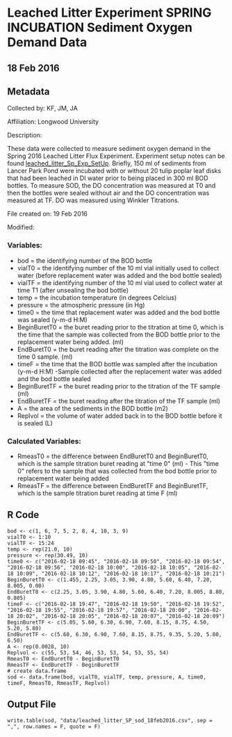 # Leached Litter Experiment SPRING INCUBATION Sediment Oxygen Demand Data

## 18 Feb 2016 

## Metadata

Collected by: KF, JM, JA 

Affiliation: Longwood University

Description: 

These data were collected to measure sediment oxygen demand in the Spring 2016 Leached Litter Flux Experiment. Experiment setup notes can be found [leached_litter_Sp_Exp_SetUp](https://github.com/KennyPeanuts/CPOM_Flux/blob/master/lab_notebook/lab_notes/leached_litter_Sp_Exp_SetUp.md). Briefly, 150 ml of sediments from Lancer Park Pond were incubated with or without 20 tulip poplar leaf disks that had been leached in DI water prior to being placed in 300 ml BOD bottles. To measure SOD, the DO concentration was measured at T0 and then the bottles were sealed without air and the DO concentration was measured at TF.  DO was measured using Winkler Titrations.

File created on: 19 Feb 2016 

Modified:


### Variables:

* bod = the identifying number of the BOD bottle
* vialT0 = the identifying number of the 10 ml vial initially used to collect water (before replacement water was added and the bod bottle sealed)
* vialTF = the identifying number of the 10 ml vial used to collect water at time T1 (after unsealing the bod bottle)
* temp = the incubation temperature (in degrees Celcius)
* pressure = the atmospheric pressure (in Hg)
* time0 = the time that replacement water was added and the bod bottle was sealed (y-m-d H:M)
* BeginBuretT0 = the buret reading prior to the titration at time 0, which is the time that the sample was collected from the BOD bottle prior to the replacement water being added. (ml)
* EndBuretT0 = the buret reading after the titration was complete on the time 0 sample. (ml)
* timeF = the time that the BOD bottle was sampled after the incubation (y-m-d H:M) -Sample collected after the replacement water was added and the bod bottle sealed
* BeginBuretTF = the buret reading prior to the titration of the TF sample (ml)
* EndBuretTF = the buret reading after the titration of the TF sample (ml)
* A = the area of the sediments in the BOD bottle (m2)
* Replvol = the volume of water added back in to the BOD bottle before it is sealed (L)

### Calculated Variables:

* RmeasT0 = the difference between EndBuretT0 and BeginBuretT0, which is the sample titration buret reading at "time 0" (ml) - This "time 0" refers to the sample that was collected from the bod bottle prior to replacement water being added
* RmeasTF = the difference between EndBuretTF and BeginBuretTF, which is the sample titration buret reading at time F (ml)

## R Code

    bod <- c(1, 6, 7, 5, 2, 8, 4, 10, 3, 9)
    vialT0 <- 1:10
    vialTF <- 15:24
    temp <- rep(21.0, 10)
    pressure <- rep(30.49, 10) 
    time0 <- c("2016-02-18 09:45", "2016-02-18 09:50", "2016-02-18 09:54", "2016-02-18 09:56", "2016-02-18 10:00", "2016-02-18 10:05", "2016-02-18 10:09", "2016-02-18 10:12", "2016-02-18 10:17", "2016-02-18 10:21")
    BeginBuretT0 <- c(1.455, 2.25, 3.05, 3.90, 4.80, 5.60, 6.40, 7.20, 8.005, 0.00)
    EndBuretT0 <- c(2.25, 3.05, 3.90, 4.80, 5.60, 6.40, 7.20, 8.005, 8.80, 0.805)
    timeF <- c("2016-02-18 19:47", "2016-02-18 19:50", "2016-02-18 19:52", "2016-02-18 19:55", "2016-02-18 19:57", "2016-02-18 20:00", "2016-02-18 20:02", "2016-02-18 20:05", "2016-02-18 20:07", "2016-02-18 20:09")  
    BeginBuretTF <- c(5.05, 5.60, 6.30, 6.90, 7.60, 8.15, 8.75, 4.50, 5.20, 5.80)
    EndBuretTF <- c(5.60, 6.30, 6.90, 7.60, 8.15, 8.75, 9.35, 5.20, 5.80, 6.50)
    A <- rep(0.0028, 10)
    Replvol <- c(55, 53, 54, 46, 53, 53, 54, 53, 55, 54)
    RmeasT0 <- EndBuretT0 - BeginBuretT0    
    RmeasTF <- EndBuretTF - BeginBuretTF
    # create data.frame
    sod <- data.frame(bod, vialT0, vialTF, temp, pressure, A, time0, timeF, RmeasT0, RmeasTF, Replvol)

## Output File 

    write.table(sod, "data/leached_litter_SP_sod_18feb2016.csv", sep = ",", row.names = F, quote = F) 
